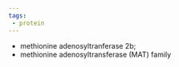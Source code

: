 ```yaml
---
tags:
 - protein
---
```

- methionine adenosyltranferase 2b;
- methionine adenosyltransferase (MAT) family